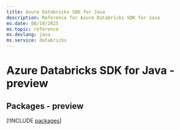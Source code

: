 ```yaml
---
title: Azure Databricks SDK for Java
description: Reference for Azure Databricks SDK for Java
ms.date: 08/19/2025
ms.topic: reference
ms.devlang: java
ms.service: databricks
---
```

# Azure Databricks SDK for Java - preview
## Packages - preview
[!INCLUDE [packages](databricks-index.md)]